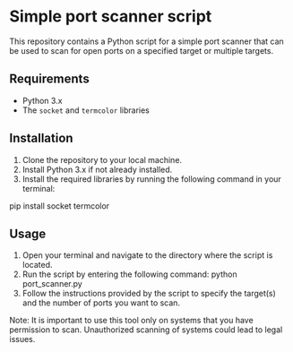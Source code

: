 # Simple port scanner script

This repository contains a Python script for a simple port scanner that can be used to scan for open ports on a specified target or multiple targets.

## Requirements

- Python 3.x
- The `socket` and `termcolor` libraries

## Installation

1. Clone the repository to your local machine.
2. Install Python 3.x if not already installed.
3. Install the required libraries by running the following command in your terminal:

pip install socket termcolor

## Usage

1. Open your terminal and navigate to the directory where the script is located.
2. Run the script by entering the following command:
python port_scanner.py
3. Follow the instructions provided by the script to specify the target(s) and the number of ports you want to scan.

Note: It is important to use this tool only on systems that you have permission to scan. Unauthorized scanning of systems could lead to legal issues.

